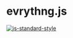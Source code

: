 # evrythng.js

[![js-standard-style](https://cdn.rawgit.com/feross/standard/master/badge.svg)](http://standardjs.com)